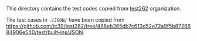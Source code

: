This directory contains the test codes copied from
[test262](https://github.com/tc39/test262) organization.

The test cases in `./JSON/` have been copied from
https://github.com/tc39/test262/tree/488eb365db7c613d52e72a9f5b8726684906e540/test/built-ins/JSON.
